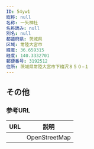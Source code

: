 ```yaml
---
ID: 54yw1
総称: null
名称: 一矢神社
名称読み: null
別名: null
都道府県: 茨城県
区域: 常陸大宮市
緯度: 36.659315
経度: 140.3332701
郵便番号: 3192512
住所: 茨城県常陸大宮市下檜沢８５０−１
---
```


## その他

### 参考URL

| URL | 説明          |
| --- | ------------- |
|     | OpenStreetMap |
